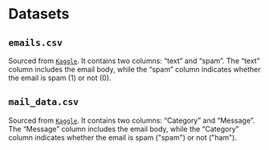 # Datasets

## `emails.csv`

Sourced from [`Kaggle`](https://www.kaggle.com/datasets/jackksoncsie/spam-email-dataset?resource=download). It contains two columns: “text” and “spam”. The “text” column includes the email body, while the “spam” column indicates whether the email is spam (1) or not (0).

## `mail_data.csv`

Sourced from [`Kaggle`](https://www.kaggle.com/datasets/abdallahwagih/spam-emails). It contains two columns: “Category” and “Message”. The “Message” column includes the email body, while the “Category” column indicates whether the email is spam ("spam") or not ("ham").
